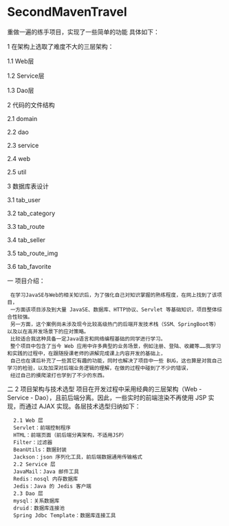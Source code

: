 # SecondMavenTravel
重做一遍的练手项目，实现了一些简单的功能
具体如下：

1 在架构上选取了难度不大的三层架构：

  1.1 Web层
  
  1.2 Service层
  
  1.3 Dao层
  
2 代码的文件结构

  2.1 domain
  
  2.2 dao
  
  2.3 service
  
  2.4 web
  
  2.5 util
  
3 数据库表设计

  3.1 tab_user
  
  3.2 tab_category
  
  3.3 tab_route
  
  3.4 tab_seller
  
  3.5 tab_route_img
  
  3.6 tab_favorite
  
  
  一 项目介绍：
  
  
     在学习JavaSE与Web的相关知识后，为了强化自己对知识掌握的熟练程度，在网上找到了该项目，
     一方面该项目涉及到大量 JavaSE、数据库、HTTP协议、Servlet 等基础知识，项目整体综合性较强。
     另一方面，这个案例尚未涉及现今比较高级热门的后端开发技术栈（SSM、SpringBoot等）以及以在高并发场景下的应对策略。
     比较适合我这种具备一定Java语言和网络编程基础的同学进行学习。
     整个项目中包含了当今 Web 应用中许多典型的业务场景，例如注册、登陆、收藏等……我学习和实践的过程中，在跟随授课老师的讲解完成课上内容开发的基础上，
     自己也在课后补充了一些其它有趣的功能，同时也解决了项目中一些 BUG，这也算是对我自己学习的检验，以及加深对后端业务逻辑的理解，在做的过程中碰到了不少的错误，
     经过自己的摸爬滚打也学到了不少的东西。
  二 2 项目架构与技术选型
       项目在开发过程中采用经典的三层架构（Web - Service - Dao），且前后端分离。因此，一些实时的前端渲染不再使用 JSP 实现，而通过 AJAX 实现。各层技术选型归纳如下：

      2.1 Web 层
      Servlet：前端控制程序
      HTML：前端页面（前后端分离架构，不适用JSP）
      Filter：过滤器
      BeanUtils：数据封装
      Jackson：json 序列化工具，前后端数据通用传输格式
      2.2 Service 层
      JavaMail：Java 邮件工具
      Redis：nosql 内存数据库
      Jedis：Java 的 Jedis 客户端
      2.3 Dao 层
      mysql：关系数据库
      druid：数据库连接池
      Spring Jdbc Template：数据库连接工具

  
